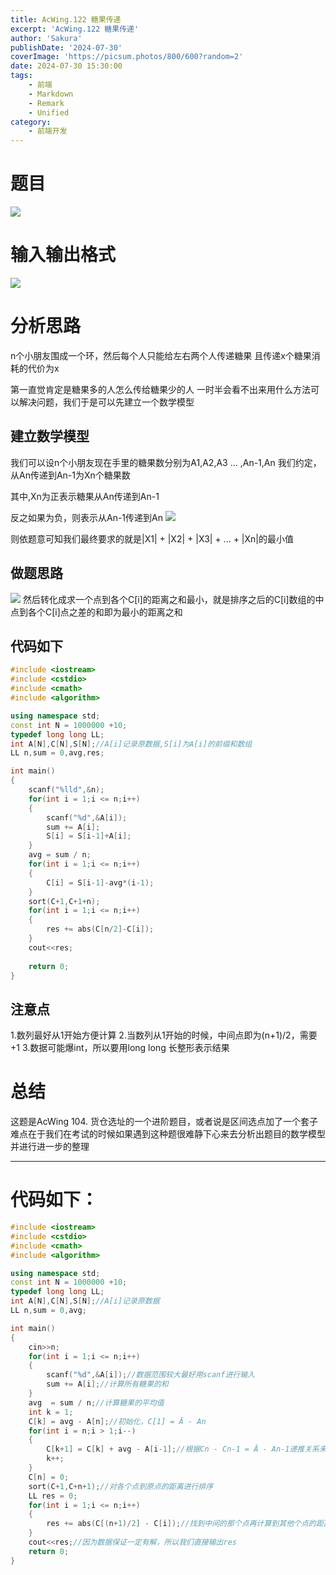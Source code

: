 ```yaml
---
title: AcWing.122 糖果传递
excerpt: 'AcWing.122 糖果传递'
author: 'Sakura'
publishDate: '2024-07-30'
coverImage: 'https://picsum.photos/800/600?random=2'
date: 2024-07-30 15:30:00
tags:
    - 前端
    - Markdown
    - Remark
    - Unified
category:
    - 前端开发
---
```


# 题目

![](http://www.hzqsns.com/wp-content/uploads/2024/06/2.png)

# 输入输出格式

![](http://www.hzqsns.com/wp-content/uploads/2024/06/3.png)

# 分析思路

n个小朋友围成一个环，然后每个人只能给左右两个人传递糖果
且传递x个糖果消耗的代价为x

第一直觉肯定是糖果多的人怎么传给糖果少的人
一时半会看不出来用什么方法可以解决问题，我们于是可以先建立一个数学模型

## 建立数学模型

我们可以设n个小朋友现在手里的糖果数分别为A1,A2,A3 ... ,An-1,An
我们约定，从An传递到An-1为Xn个糖果数

其中,Xn为正表示糖果从An传递到An-1

反之如果为负，则表示从An-1传递到An
![](http://www.hzqsns.com/wp-content/uploads/2024/06/Snipaste_2024-06-04_20-31-02.png)

则依题意可知我们最终要求的就是|X1| + |X2| + |X3| + ... + |Xn|的最小值

## 做题思路

![](http://www.hzqsns.com/wp-content/uploads/2024/06/20200319164021-scaled.jpg)
然后转化成求一个点到各个C[i]的距离之和最小，就是排序之后的C[i]数组的中点到各个C[i]点之差的和即为最小的距离之和

## 代码如下

```C++
#include <iostream>
#include <cstdio>
#include <cmath>
#include <algorithm>

using namespace std;
const int N = 1000000 +10;
typedef long long LL;
int A[N],C[N],S[N];//A[i]记录原数据,S[i]为A[i]的前缀和数组
LL n,sum = 0,avg,res;

int main()
{
    scanf("%lld",&n);
    for(int i = 1;i <= n;i++)
    {
        scanf("%d",&A[i]);
        sum += A[i];
        S[i] = S[i-1]+A[i];
    }
    avg = sum / n;
    for(int i = 1;i <= n;i++)
    {
        C[i] = S[i-1]-avg*(i-1);
    }
    sort(C+1,C+1+n);
    for(int i = 1;i <= n;i++)
    {
        res += abs(C[n/2]-C[i]);
    }
    cout<<res;
  
    return 0;
}

```

## 注意点

1.数列最好从1开始方便计算
2.当数列从1开始的时候，中间点即为(n+1)/2，需要+1
3.数据可能爆int，所以要用long long 长整形表示结果

# 总结

这题是AcWing 104. 货仓选址的一个进阶题目，或者说是区间选点加了一个套子
难点在于我们在考试的时候如果遇到这种题很难静下心来去分析出题目的数学模型并进行进一步的整理

---

# 代码如下：

```C++
#include <iostream>
#include <cstdio>
#include <cmath>
#include <algorithm>

using namespace std;
const int N = 1000000 +10;
typedef long long LL;
int A[N],C[N],S[N];//A[i]记录原数据
LL n,sum = 0,avg;

int main()
{
    cin>>n;
    for(int i = 1;i <= n;i++)
    {
        scanf("%d",&A[i]);//数据范围较大最好用scanf进行输入
        sum += A[i];//计算所有糖果的和
    }
    avg  = sum / n;//计算糖果的平均值
    int k = 1;
    C[k] = avg - A[n];//初始化，C[1] = Ā - An
    for(int i = n;i > 1;i--)
    {
        C[k+1] = C[k] + avg - A[i-1];//根据Cn - Cn-1 = Ā - An-1递推关系来算出所有C[i]的值
        k++;
    }
    C[n] = 0;
    sort(C+1,C+n+1);//对各个点到原点的距离进行排序
    LL res = 0;
    for(int i = 1;i <= n;i++)
    {
        res += abs(C[(n+1)/2] - C[i]);//找到中间的那个点再计算到其他个点的距离之和
    }
    cout<<res;//因为数据保证一定有解，所以我们直接输出res
    return 0;
}
```
